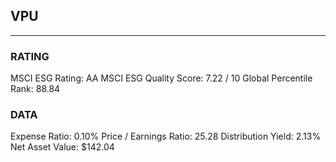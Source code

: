 ## VPU
----
### RATING

MSCI ESG Rating:		AA
MSCI ESG Quality Score:		7.22 / 10
Global Percentile Rank:		88.84
### DATA

Expense Ratio:		0.10%
Price / Earnings Ratio:		25.28
Distribution Yield:		2.13%
Net Asset Value:		$142.04
